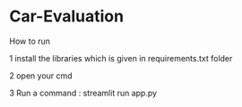 # Car-Evaluation
How to run

1 install the libraries which is given in requirements.txt folder

2 open your cmd

3 Run a command : streamlit run app.py
